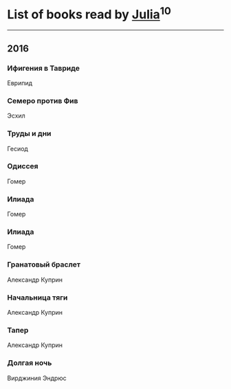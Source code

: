 # List of books read by [Julia](http://vk.com/id55688208)<sup>10</sup>
---

## 2016

### Ифигения в Тавриде
Еврипид


### Семеро против Фив
Эсхил


### Труды и дни
Гесиод


### Одиссея
Гомер


### Илиада
Гомер


### Илиада
Гомер


### Гранатовый браслет
Александр Куприн


### Начальница тяги
Александр Куприн


### Тапер
Александр Куприн


### Долгая ночь
Вирджиния Эндрюс



